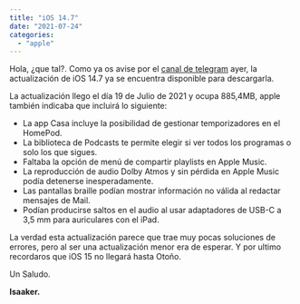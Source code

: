 ```yaml
---
title: "iOS 14.7"
date: "2021-07-24"
categories: 
  - "apple"
---
```


Hola, ¿que tal?. Como ya os avise por el [canal de telegram](http://t.me/piscinadeentropia) ayer, la actualización de iOS 14.7 ya se encuentra disponible para descargarla.

La actualización llego el día 19 de Julio de 2021 y ocupa 885,4MB, apple también indicaba que incluirá lo siguiente:

- La app Casa incluye la posibilidad de gestionar temporizadores en el HomePod.
- La biblioteca de Podcasts te permite elegir si ver todos los programas o solo los que sigues.
- Faltaba la opción de menú de compartir playlists en Apple Music.
- La reproducción de audio Dolby Atmos y sin pérdida en Apple Music podía detenerse inesperadamente.
- Las pantallas braille podían mostrar información no válida al redactar mensajes de Mail.
- Podían producirse saltos en el audio al usar adaptadores de USB-C a 3,5 mm para auriculares con el iPad.

La verdad esta actualización parece que trae muy pocas soluciones de errores, pero al ser una actualización menor era de esperar. Y por ultimo recordaros que iOS 15 no llegará hasta Otoño.

Un Saludo.

**Isaaker.**
